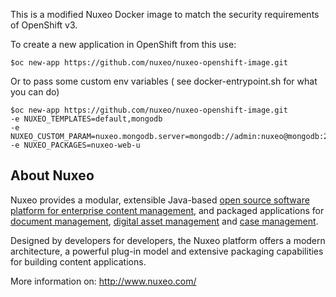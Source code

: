 This is a modified Nuxeo Docker image to match the security requirements of OpenShift v3.

To create a new application in OpenShift from this use:
```
$oc new-app https://github.com/nuxeo/nuxeo-openshift-image.git 
``` 

Or to pass some custom env variables ( see docker-entrypoint.sh for what you can do) 
```
$oc new-app https://github.com/nuxeo/nuxeo-openshift-image.git  
-e NUXEO_TEMPLATES=default,mongodb
-e NUXEO_CUSTOM_PARAM=nuxeo.mongodb.server=mongodb://admin:nuxeo@mongodb:27017
-e NUXEO_PACKAGES=nuxeo-web-u
```

## About Nuxeo

Nuxeo provides a modular, extensible Java-based
[open source software platform for enterprise content management](http://www.nuxeo.com/en/products/ep),
and packaged applications for [document management](http://www.nuxeo.com/en/products/document-management),
[digital asset management](http://www.nuxeo.com/en/products/dam) and
[case management](http://www.nuxeo.com/en/products/case-management).

Designed by developers for developers, the Nuxeo platform offers a modern
architecture, a powerful plug-in model and extensive packaging
capabilities for building content applications.

More information on: <http://www.nuxeo.com/>
